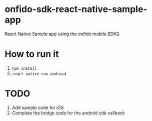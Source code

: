 # onfido-sdk-react-native-sample-app

React Native Sample app using the onfido mobile SDKS.

# How to run it
1. `npm install`
2. `react-native run-android`

# TODO
1. Add sample code for iOS
2. Complete the bridge code for the android sdk callback
